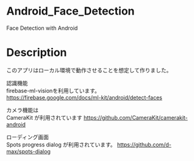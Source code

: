 # Android_Face_Detection
Face Detection with Android

# Description
このアプリはローカル環境で動作させることを想定して作りました。

認識機能  
firebase-ml-visionを利用しています。  
https://firebase.google.com/docs/ml-kit/android/detect-faces

カメラ機能は  
CameraKit が利用されています
https://github.com/CameraKit/camerakit-android

ローディング画面  
Spots progress dialog が利用されています。
https://github.com/d-max/spots-dialog
